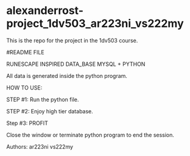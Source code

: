 # alexanderrost-project_1dv503_ar223ni_vs222my
This is the repo for the project in the 1dv503 course.

#README FILE

RUNESCAPE INSPIRED DATA_BASE 
MYSQL + PYTHON

All data is generated inside the python program.

HOW TO USE:

STEP #1:
Run the python file.

STEP #2:
Enjoy high tier database.

Step #3: PROFIT

Close the window or terminate python program to end the session.


Authors:    ar223ni        vs222my
